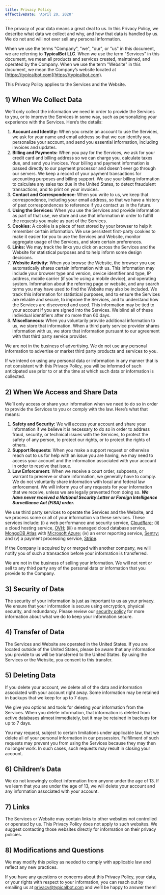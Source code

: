 ```yaml
---
title: Privacy Policy
effectiveDate: 'April 20, 2020'
---
```


The privacy of your data means a great deal to us. In this Privacy Policy, we describe what data we collect and why, and how that data is handled by us. We do not and will not ever sell any personal information.

When we use the terms "Company", "we", "our", or "us" in this document, we are referring to **TypicalBot LLC**. When we use the term "Services" in this document, we mean all products and services created, maintained, and operated by the Company. When we use the term "Website" in this document, we mean the Company’s website located at [https://typicalbot.com](https://typicalbot.com).

This Privacy Policy applies to the Services and the Website.


## 1) When We Collect Data

We’ll only collect the information we need in order to provide the Services to you, or to improve the Services in some way, such as personalizing your experience with the Services. Here’s the details:

1. **Account and Identity:** When you create an account to use the Services, we ask for your name and email address so that we can identify you, personalize your account, and send you essential information, including invoices and updates.
2. **Billing and Payments:** When you pay for the Services, we ask for your credit card and billing address so we can charge you, calculate taxes due, and send you invoices. Your billing and payment information is passed directly to our payment processor and doesn’t ever go through our servers. We keep a record of your payment transactions for accounting purposes and billing support. We use your billing information to calculate any sales tax due in the United States, to detect fraudulent transactions, and to print on your invoices.
3. **Contact and Correspondence:** When you write to us, we keep that correspondence, including your email address, so that we have a history of past correspondences to reference if you contact us in the future.
4. **Using the Services:** When you use the Services and provide information as part of that use, we store and use that information in order to fulfill the requests you make as part of the Services.
5. **Cookies:** A cookie is a piece of text stored by your browser to help it remember certain information. We use persistent first-party cookies to make it easier for you to use the Services and Website, monitor aggregate usage of the Services, and store certain preferences.
6. **Links:** We may track the links you click on across the Services and the Website for statistical purposes and to help inform some design decisions.
7. **Website Activity:** When you browse the Website, the browser you use automatically shares certain information with us. This information may include your browser type and version, device identifier and type, IP address, mobile carrier (if you’re using a mobile device), and operating system. Information about the referring page or website, and any search terms you may have used to find the Website may also be included. We track this information for statistical purposes, and to ensure the Services are reliable and secure, to improve the Services, and to understand how the Services are discovered and used. This information may be tied to your account if you are signed into the Services. We blind all of these individual identifiers after no more than 60 days.
8. **Miscellaneous:** When you voluntarily provide additional information to us, we store that information. When a third party service provider shares information with us, we store that information pursuant to our agreement with that third party service provider.

We are not in the business of advertising. We do not use any personal information to advertise or market third party products and services to you.

If we intend on using any personal data or information in any manner that is not consistent with this Privacy Policy, you will be informed of such anticipated use prior to or at the time at which such data or information is collected.


## 2) When We Access and Share Data

We’ll only access or share your information when we need to do so in order to provide the Services to you or comply with the law. Here’s what that means:

1. **Safety and Security:** We will access your account and share your information if we believe it is necessary to do so in order to address fraud, security, or technical issues with the Services, to protect the safety of any person, to protect our rights, or to protect the rights of others.
2. **Support Requests:** When you make a support request or otherwise reach out to us for help with an issue you are having, we may need to access your account and the information associated with your account in order to resolve that issue.
3. **Law Enforcement:** When we receive a court order, subpoena, or warrant to preserve or share information, we generally have to comply. We do not voluntarily share information with local and federal law enforcement. We will inform you of any requests for your information that we receive, unless we are legally prevented from doing so. **_We have never received a National Security Letter or Foreign Intelligence Surveillance Act (FISA) order._**

We use third party services to operate the Services and the Website, and we process some or all of your information via these services. These services include: (i) a web performance and security service, [Cloudflare](https://www.cloudflare.com/); (ii) a cloud hosting service, [OVH](https://us.ovhcloud.com/); (iii) a managed cloud database service, [MongoDB Atlas](https://www.mongodb.com/cloud/atlas) with [Microsoft Azure](https://azure.microsoft.com/en-us/); (iv) an error reporting service, [Sentry](https://sentry.io/); and (v) a payment processing service, [Stripe](https://stripe.com/).

If the Company is acquired by or merged with another company, we will notify you of such a transaction before your information is transferred.

We are not in the business of selling your information. We will not rent or sell to any third party any of the personal data or information that you provide to the Company.


## 3) Security of Data

The security of your information is just as important to us as your privacy. We ensure that your information is secure using encryption, physical security, and redundancy. Please review our [security policy](https://typicalbot.com/policies/security) for more information about what we do to keep your information secure.


## 4) Transfer of Data

The Services and Website are operated in the United States. If you are located outside of the United States, please be aware that any information you provide to us will be transferred to the United States. By using the Services or the Website, you consent to this transfer.


## 5) Deleting Data

If you delete your account, we delete all of the data and information associated with your account right away. Some information may be retained in backups that we keep for up to 7 days.

We give you options and tools for deleting your information from the Services. When you delete information, that information is deleted from active databases almost immediately, but it may be retained in backups for up to 7 days.

You may request, subject to certain limitations under applicable law, that we delete all of your personal information in our possession. Fulfillment of such requests may prevent you from using the Services because they may then no longer work. In such cases, such requests may result in closing your account.


## 6) Children’s Data

We do not knowingly collect information from anyone under the age of 13. If we learn that you are under the age of 13, we will delete your account and any information associated with your account.


## 7) Links

The Services or Website may contain links to other websites not controlled or operated by us. This Privacy Policy does not apply to such websites. We suggest contacting those websites directly for information on their privacy policies.


## 8) Modifications and Questions

We may modify this policy as needed to comply with applicable law and reflect any new practices.

If you have any questions or concerns about this Privacy Policy, your data, or your rights with respect to your information, you can reach out by emailing us at [privacy@typicalbot.com](mailto:privacy@typicalbot.com) and we’ll be happy to answer them!

